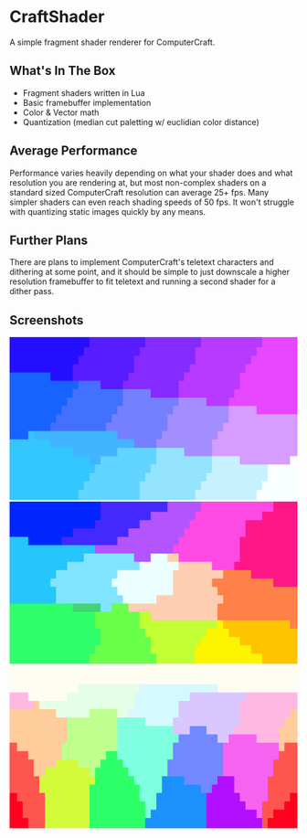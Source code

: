 # CraftShader

A simple fragment shader renderer for ComputerCraft.

## What's In The Box

- Fragment shaders written in Lua
- Basic framebuffer implementation
- Color & Vector math
- Quantization (median cut paletting w/ euclidian color distance)

## Average Performance

Performance varies heavily depending on what your shader does and what resolution you are rendering at, but most non-complex shaders on a standard sized ComputerCraft resolution can average 25+ fps. Many simpler shaders can even reach shading speeds of 50 fps. It won't struggle with quantizing static images quickly by any means.

## Further Plans

There are plans to implement ComputerCraft's teletext characters and dithering at some point, and it should be simple to just downscale a higher resolution framebuffer to fit teletext and running a second shader for a dither pass.

## Screenshots

![UV Shader](./images/uv.png)
![Color Wheel Shader](./images/colorwheel.png)
![HSV Shader](./images/hsv.png)
